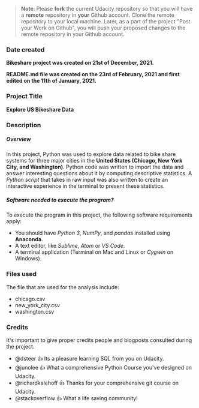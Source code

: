 >**Note**: Please **fork** the current Udacity repository so that you will have a **remote** repository in **your** Github account. Clone the remote repository to your local machine. Later, as a part of the project "Post your Work on Github", you will push your proposed changes to the remote repository in your Github account.

### Date created
**Bikeshare project was created on 21st of December, 2021.**

**README.md file was created on the 23rd of February, 2021 and first edited on the 11th of January, 2021.**

### Project Title
**Explore US Bikeshare Data**

### Description
##### Overview
In this project, Python was used to explore data related to bike share systems for three major cities in the **United States (Chicago, New York City, and Washington)**. Python code was written to import the data and answer interesting questions about it by computing descriptive statistics. A *Python script* that takes in raw input was also written to create an interactive experience in the terminal to present these statistics.

##### Software needed to execute the program?
To execute the program in this project, the following software requirements apply:

- You should have *Python 3*, *NumPy*, and *pandas* installed using **Anaconda**.
- A text editor, like *Sublime*, *Atom* or *VS Code*.
- A terminal application (Terminal on Mac and Linux or *Cygwin* on Windows).

### Files used
The file that are used for the analysis include:
- chicago.csv
- new_york_city.csv
- washington.csv

### Credits
It's important to give proper credits people and blogposts consulted during the project.

- @dsteer :+1: Its a pleasure learning SQL from you on Udacity.
- @junolee :+1: What a comprehensive Python Course you've designed on Udacity.
- @richardkalehoff :+1: Thanks for your comprehensive git course on Udacity.
- @stackoverflow :+1: What a life saving community!

